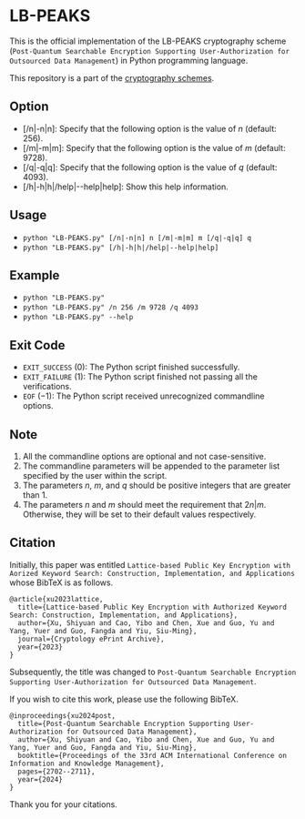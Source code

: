 # LB-PEAKS

This is the official implementation of the LB-PEAKS cryptography scheme (``Post-Quantum Searchable Encryption Supporting User-Authorization for Outsourced Data Management``) in Python programming language. 

This repository is a part of the [cryptography schemes](https://github.com/BatchClayderman/Cryptography-Schemes). 

## Option

- [/n|-n|n]: Specify that the following option is the value of $n$ (default: $256$). 
- [/m|-m|m]: Specify that the following option is the value of $m$ (default: $9728$). 
- [/q|-q|q]: Specify that the following option is the value of $q$ (default: $4093$). 
- [/h|-h|h|/help|--help|help]: Show this help information. 

## Usage

- ``python "LB-PEAKS.py" [/n|-n|n] n [/m|-m|m] m [/q|-q|q] q``
- ``python "LB-PEAKS.py" [/h|-h|h|/help|--help|help]``

## Example

- ``python "LB-PEAKS.py"``
- ``python "LB-PEAKS.py" /n 256 /m 9728 /q 4093``
- ``python "LB-PEAKS.py" --help``

## Exit Code
- ``EXIT_SUCCESS`` ($0$): The Python script finished successfully. 
- ``EXIT_FAILURE`` ($1$): The Python script finished not passing all the verifications. 
- ``EOF`` ($-1$): The Python script received unrecognized commandline options. 

## Note

1) All the commandline options are optional and not case-sensitive. 
2) The commandline parameters will be appended to the parameter list specified by the user within the script. 
3) The parameters $n$, $m$, and $q$ should be positive integers that are greater than $1$. 
4) The parameters $n$ and $m$ should meet the requirement that $2n | m$. Otherwise, they will be set to their default values respectively. 

## Citation

Initially, this paper was entitled ``Lattice-based Public Key Encryption with Aorized Keyword Search: Construction, Implementation, and Applications`` whose BibTeX is as follows. 

```
@article{xu2023lattice,
  title={Lattice-based Public Key Encryption with Authorized Keyword Search: Construction, Implementation, and Applications},
  author={Xu, Shiyuan and Cao, Yibo and Chen, Xue and Guo, Yu and Yang, Yuer and Guo, Fangda and Yiu, Siu-Ming},
  journal={Cryptology ePrint Archive},
  year={2023}
}
```

Subsequently, the title was changed to ``Post-Quantum Searchable Encryption Supporting User-Authorization for Outsourced Data Management``. 

If you wish to cite this work, please use the following BibTeX. 

```
@inproceedings{xu2024post,
  title={Post-Quantum Searchable Encryption Supporting User-Authorization for Outsourced Data Management},
  author={Xu, Shiyuan and Cao, Yibo and Chen, Xue and Guo, Yu and Yang, Yuer and Guo, Fangda and Yiu, Siu-Ming},
  booktitle={Proceedings of the 33rd ACM International Conference on Information and Knowledge Management},
  pages={2702--2711},
  year={2024}
}
```

Thank you for your citations. 
